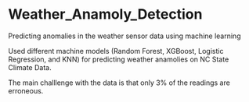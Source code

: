 # Weather_Anamoly_Detection
Predicting anomalies in the weather sensor data using machine learning

Used different machine models (Random Forest, XGBoost, Logistic Regression, and KNN) for predicting weather anamolies on NC State Climate Data.

The main challlenge with the data is that only 3% of the readings are erroneous.
